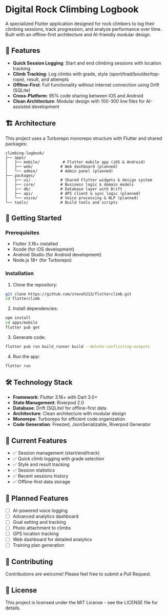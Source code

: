 # Digital Rock Climbing Logbook

A specialized Flutter application designed for rock climbers to log their climbing sessions, track progression, and analyze performance over time. Built with an offline-first architecture and AI-friendly modular design.

## 🎯 Features

- **Quick Session Logging**: Start and end climbing sessions with location tracking
- **Climb Tracking**: Log climbs with grade, style (sport/trad/boulder/top-rope), result, and attempts
- **Offline-First**: Full functionality without internet connection using Drift (SQLite)
- **Cross-Platform**: 95% code sharing between iOS and Android
- **Clean Architecture**: Modular design with 100-300 line files for AI-assisted development

## 🏗️ Architecture

This project uses a Turborepo monorepo structure with Flutter and shared packages:

```
climbing-logbook/
├── apps/
│   ├── mobile/          # Flutter mobile app (iOS & Android)
│   ├── web/            # Web dashboard (planned)
│   └── admin/          # Admin panel (planned)
├── packages/
│   ├── ui/             # Shared Flutter widgets & design system
│   ├── core/           # Business logic & domain models
│   ├── db/             # Database layer with Drift
│   ├── api/            # API client & sync logic (planned)
│   └── voice/          # Voice processing & NLP (planned)
└── tools/              # Build tools and scripts
```

## 🚀 Getting Started

### Prerequisites

- Flutter 3.16+ installed
- Xcode (for iOS development)
- Android Studio (for Android development)
- Node.js 18+ (for Turborepo)

### Installation

1. Clone the repository:
```bash
git clone https://github.com/stevoh213/flutterclimb.git
cd flutterclimb
```

2. Install dependencies:
```bash
npm install
cd apps/mobile
flutter pub get
```

3. Generate code:
```bash
flutter pub run build_runner build --delete-conflicting-outputs
```

4. Run the app:
```bash
flutter run
```

## 🛠️ Technology Stack

- **Framework**: Flutter 3.16+ with Dart 3.0+
- **State Management**: Riverpod 2.0
- **Database**: Drift (SQLite) for offline-first data
- **Architecture**: Clean architecture with modular design
- **Monorepo**: Turborepo for efficient code organization
- **Code Generation**: Freezed, JsonSerializable, Riverpod Generator

## 📱 Current Features

- ✅ Session management (start/end/track)
- ✅ Quick climb logging with grade selection
- ✅ Style and result tracking
- ✅ Session statistics
- ✅ Recent sessions history
- ✅ Offline-first data storage

## 🔮 Planned Features

- [ ] AI-powered voice logging
- [ ] Advanced analytics dashboard
- [ ] Goal setting and tracking
- [ ] Photo attachment to climbs
- [ ] GPS location tracking
- [ ] Web dashboard for detailed analytics
- [ ] Training plan generation

## 🤝 Contributing

Contributions are welcome! Please feel free to submit a Pull Request.

## 📄 License

This project is licensed under the MIT License - see the LICENSE file for details.